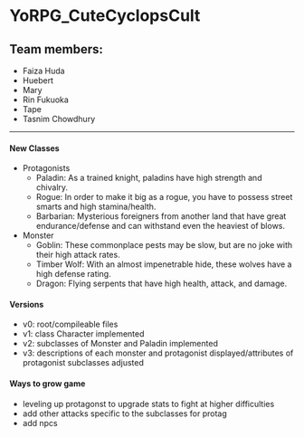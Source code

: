 # YoRPG_CuteCyclopsCult

## Team members:
- Faiza Huda
- Huebert
- Mary
- Rin Fukuoka
- Tape
- Tasnim Chowdhury

__________________________

#### New Classes 
* Protagonists
  - Paladin: As a trained knight, paladins have high strength and chivalry.
  - Rogue: In order to make it big as a rogue, you have to possess street smarts and high stamina/health.
  - Barbarian: Mysterious foreigners from another land that have great endurance/defense and can withstand even the heaviest of blows.
* Monster
  - Goblin: These commonplace pests may be slow, but are no joke with their high attack rates.
  - Timber Wolf: With an almost impenetrable hide, these wolves have a high defense rating.
  - Dragon: Flying serpents that have high health, attack, and damage.

#### Versions 
- v0: root/compileable files
- v1: class Character implemented
- v2: subclasses of Monster and Paladin implemented
- v3: descriptions of each monster and protagonist displayed/attributes of protagonist subclasses adjusted

#### Ways to grow game
- leveling up protagonst to upgrade stats to fight at higher difficulties 
- add other attacks specific to the subclasses for protag
- add  npcs
